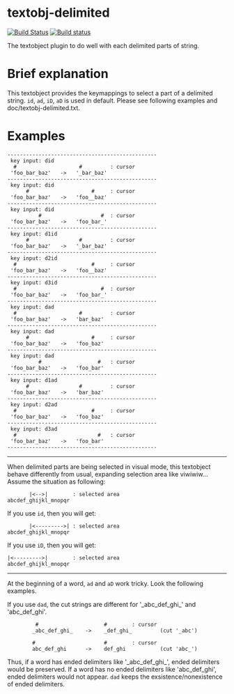 textobj-delimited
=================

[![Build Status](https://travis-ci.org/machakann/vim-textobj-delimited.svg?branch=master)](https://travis-ci.org/machakann/vim-textobj-delimited)
[![Build status](https://ci.appveyor.com/api/projects/status/m7jd78ldnpshctno/branch/master?svg=true)](https://ci.appveyor.com/project/machakann/vim-textobj-delimited/branch/master)

The textobject plugin to do well with each delimited parts of string.

# Brief explanation
This textobject provides the keymappings to select a part of a delimited string. `id`, `ad`, `iD`, `aD` is used in default. Please see following examples and doc/textobj-delimited.txt.

# Examples
```
------------------------------------------------
 key input: did
  #                    #         : cursor
 'foo_bar_baz'   ->   '_bar_baz'
------------------------------------------------
 key input: did
      #                    #     : cursor
 'foo_bar_baz'   ->   'foo__baz'
------------------------------------------------
 key input: did
          #                   #  : cursor
 'foo_bar_baz'   ->   'foo_bar_'
------------------------------------------------
 key input: d1id
      #                #         : cursor
 'foo_bar_baz'   ->   '_bar_baz'
------------------------------------------------
 key input: d2id
  #                        #     : cursor
 'foo_bar_baz'   ->   'foo__baz'
------------------------------------------------
 key input: d3id
  #                           #  : cursor
 'foo_bar_baz'   ->   'foo_bar_'
------------------------------------------------
 key input: dad
  #                    #         : cursor
 'foo_bar_baz'   ->   'bar_baz'
------------------------------------------------
 key input: dad
      #                    #     : cursor
 'foo_bar_baz'   ->   'foo_baz'
------------------------------------------------
 key input: dad
          #                  #   : cursor
 'foo_bar_baz'   ->   'foo_bar'
------------------------------------------------
 key input: d1ad
      #                #         : cursor
 'foo_bar_baz'   ->   'bar_baz'
------------------------------------------------
 key input: d2ad
  #                        #     : cursor
 'foo_bar_baz'   ->   'foo_baz'
------------------------------------------------
 key input: d3ad
  #                          #   : cursor
 'foo_bar_baz'   ->   'foo_bar'
------------------------------------------------
```

---

When delimited parts are being selected in visual mode, this textobject behave differently from usual, expanding selection area like viwiwiw...
Assume the situation as following:

```
       |<-->|        : selected area
abcdef_ghijkl_mnopqr
```


If you use `id`, then you will get:

```
       |<--------->| : selected area
abcdef_ghijkl_mnopqr
```


If you use `iD`, then you will get:

```
|<--------->|        : selected area
abcdef_ghijkl_mnopqr
```

---

At the beginning of a word, `ad` and `aD` work tricky. Look the following examples.

If you use `dad`, the cut strings are different for '\_abc\_def\_ghi\_' and 'abc\_def\_ghi'.
```
         #                     #        : cursor
        _abc_def_ghi_    ->    _def_ghi_         (cut '_abc')

        #                      #        : cursor
        abc_def_ghi      ->    def_ghi           (cut 'abc_')
```
Thus, if a word has ended delimiters like '\_abc\_def\_ghi\_', ended delimiters would be preserved. If a word has no ended delimiters like 'abc\_def\_ghi', ended delimiters would not appear. `dad` keeps the exsistence/nonexistence of ended delimiters.

